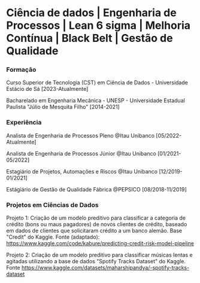 #  Ciência de dados | Engenharia de Processos | Lean 6 sigma | Melhoria Contínua | Black Belt | Gestão de Qualidade 

### Formação
Curso Superior de Tecnologia (CST) em Ciência de Dados - Universidade Estácio de Sá [2023-Atualmente]

Bacharelado em Engenharia Mecânica - UNESP - Universidade Estadual Paulista "Júlio de Mesquita Filho" [2014-2021]

### Experiência
Analista de Engenharia de Processos Pleno @Itau Unibanco [05/2022-Atualmente]

Analista de Engenharia de Processos Júnior @Itau Unibanco [01/2021-05/2022]

Estagiário de Projetos, Automações e Riscos @Itau Unibanco [12/2019-01/2021]

Estágiário de Gestão de Qualidade Fábrica @PEPSICO [08/2018-11/2019]

### Projetos em Ciências de Dados
Projeto 1: Criação de um modelo preditivo para classificar a categoria de crédito (bons ou maus pagadores) de novos clientes de crédito, baseado em dados de clientes que solicitaram crédito a um banco alemão. Base "Credit" do Kaggle. Fonte (adaptado): https://www.kaggle.com/code/kabure/predicting-credit-risk-model-pipeline

Projeto 2: Criação de um modelo preditivo para classificar músicas lentas e agitadas utilizando a base de dados "Spotify Tracks Dataset" do Kaggle. Fonte https://www.kaggle.com/datasets/maharshipandya/-spotify-tracks-dataset
